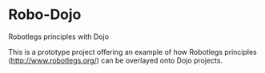 Robo-Dojo
=========

Robotlegs principles with Dojo

This is a prototype project offering an example of how Robotlegs principles (http://www.robotlegs.org/) can be overlayed onto Dojo projects.